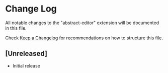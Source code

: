 # Change Log

All notable changes to the "abstract-editor" extension will be documented in this file.

Check [Keep a Changelog](http://keepachangelog.com/) for recommendations on how to structure this file.

## [Unreleased]

- Initial release